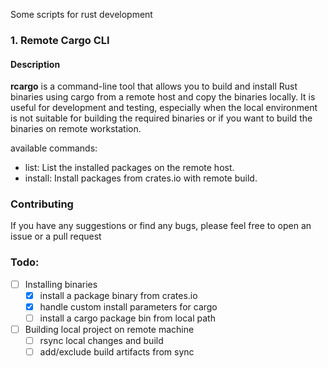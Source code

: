 Some scripts for rust development

### 1. Remote Cargo CLI

#### Description

**rcargo** is a command-line tool that allows you to build and install Rust binaries using cargo from a remote host and copy the binaries locally. It is useful for development and testing, especially when the local environment is not suitable for building the required binaries or if you want to build the binaries on remote workstation.

available commands:

- list: List the installed packages on the remote host.
- install: Install packages from crates.io with remote build.
<!-- - build: Remote build local cargo package. -->

### Contributing

If you have any suggestions or find any bugs, please feel free to open an issue or a pull request

### Todo:
* [ ] Installing binaries
    * [x] install a package binary from crates.io
    * [x] handle custom install parameters for cargo
    * [ ] install a cargo package bin from local path
* [ ] Building local project on remote machine
    * [ ] rsync local changes and build
    * [ ] add/exclude build artifacts from sync
